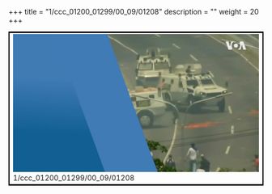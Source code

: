 +++
title = "1/ccc_01200_01299/00_09/01208"
description = ""
weight = 20
+++

<table style="border:2px solid black;max-width:800px;max-height:800px;" 
><tr><td>
<img class="center-fit-jpg"
src="/jpg_/aaa_20190430_NxaOmWaI8sI_01207.jpg">
1/ccc_01200_01299/00_09/01208
</img></td></tr></table>
